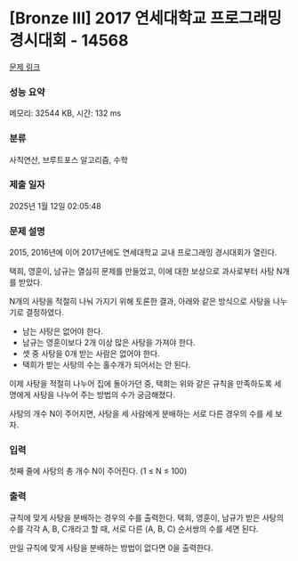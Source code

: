 # [Bronze III] 2017 연세대학교 프로그래밍 경시대회 - 14568 

[문제 링크](https://www.acmicpc.net/problem/14568) 

### 성능 요약

메모리: 32544 KB, 시간: 132 ms

### 분류

사칙연산, 브루트포스 알고리즘, 수학

### 제출 일자

2025년 1월 12일 02:05:48

### 문제 설명

<p style="user-select: auto !important;">2015, 2016년에 이어 2017년에도 연세대학교 교내 프로그래밍 경시대회가 열린다.</p>

<p style="user-select: auto !important;">택희, 영훈이, 남규는 열심히 문제를 만들었고, 이에 대한 보상으로 과사로부터 사탕 N개를 받았다.</p>

<p style="user-select: auto !important;">N개의 사탕을 적절히 나눠 가지기 위해 토론한 결과, 아래와 같은 방식으로 사탕을 나누기로 결정하였다.</p>

<ul style="user-select: auto !important;">
	<li style="user-select: auto !important;">남는 사탕은 없어야 한다.</li>
	<li style="user-select: auto !important;">남규는 영훈이보다 2개 이상 많은 사탕을 가져야 한다.</li>
	<li style="user-select: auto !important;">셋 중 사탕을 0개 받는 사람은 없어야 한다.</li>
	<li style="user-select: auto !important;">택희가 받는 사탕의 수는 홀수개가 되어서는 안 된다.</li>
</ul>

<p style="user-select: auto !important;">이제 사탕을 적절히 나누어 집에 돌아가던 중, 택희는 위와 같은 규칙을 만족하도록 세 명에게 사탕을 나누어 주는 방법의 수가 궁금해졌다.</p>

<p style="user-select: auto !important;">사탕의 개수 N이 주어지면, 사탕을 세 사람에게 분배하는 서로 다른 경우의 수를 세 보자.</p>

### 입력 

 <p style="user-select: auto !important;">첫째 줄에 사탕의 총 개수 N이 주어진다. (1 ≤ N ≤ 100)</p>

### 출력 

 <p style="user-select: auto !important;">규칙에 맞게 사탕을 분배하는 경우의 수를 출력한다. 택희, 영훈이, 남규가 받은 사탕의 수를 각각 A, B, C개라고 할 때, 서로 다른 (A, B, C) 순서쌍의 수를 세면 된다.</p>

<p style="user-select: auto !important;">만일 규칙에 맞게 사탕을 분배하는 방법이 없다면 0을 출력한다.</p>

<p style="user-select: auto !important;"> </p>

